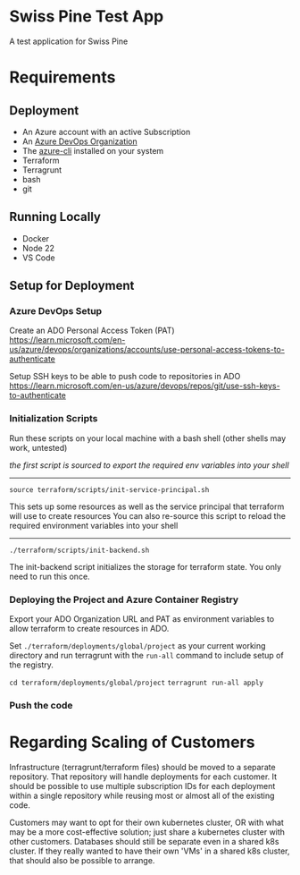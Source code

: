 # Swiss Pine Test App
A test application for Swiss Pine

# Requirements

## Deployment
- An Azure account with an active Subscription
- An [Azure DevOps Organization](https://dev.azure.com/)
- The [azure-cli](https://learn.microsoft.com/en-us/cli/azure/install-azure-cli) installed on your system
- Terraform
- Terragrunt
- bash
- git

## Running Locally
- Docker
- Node 22
- VS Code

## Setup for Deployment

### Azure DevOps Setup

Create an ADO Personal Access Token (PAT)
https://learn.microsoft.com/en-us/azure/devops/organizations/accounts/use-personal-access-tokens-to-authenticate

Setup SSH keys to be able to push code to repositories in ADO
https://learn.microsoft.com/en-us/azure/devops/repos/git/use-ssh-keys-to-authenticate

### Initialization Scripts

Run these scripts on your local machine with a bash shell (other shells may work, untested)

*the first script is sourced to export the required env variables into your shell*

---

`source terraform/scripts/init-service-principal.sh`

This sets up some resources as well as the service principal that terraform will use to create resources
You can also re-source this script to reload the required environment variables into your shell

---

`./terraform/scripts/init-backend.sh`

The init-backend script initializes the storage for terraform state. You only need to run this once.

### Deploying the Project and Azure Container Registry

Export your ADO Organization URL and PAT as environment variables to allow terraform to create resources in ADO.

Set `./terraform/deployments/global/project` as your current working directory and run terragrunt with the `run-all` command to include setup of the registry.

`cd terraform/deployments/global/project`
`terragrunt run-all apply`

### Push the code

# Regarding Scaling of Customers

Infrastructure (terragrunt/terraform files) should be moved to a separate repository. That repository will handle deployments for each customer.
It should be possible to use multiple subscription IDs for each deployment within a single repository while reusing most or almost all of the existing code.

Customers may want to opt for their own kubernetes cluster, OR with what may be a more cost-effective solution; just share a kubernetes cluster with other customers.
Databases should still be separate even in a shared k8s cluster. If they really wanted to have their own 'VMs' in a shared k8s cluster, that should also be possible to arrange.
